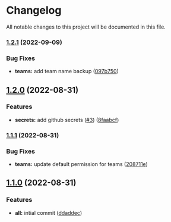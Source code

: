 # Changelog

All notable changes to this project will be documented in this file.

### [1.2.1](https://github.com/stuxcd/terraform-github-repository/compare/v1.2.0...v1.2.1) (2022-09-09)


### Bug Fixes

* **teams:** add team name backup ([097b750](https://github.com/stuxcd/terraform-github-repository/commit/097b7504edc13ea1b3002eddc78227a6d72827ac))

## [1.2.0](https://github.com/stuxcd/terraform-github-repository/compare/v1.1.1...v1.2.0) (2022-08-31)


### Features

* **secrets:** add github secrets ([#3](https://github.com/stuxcd/terraform-github-repository/issues/3)) ([8faabcf](https://github.com/stuxcd/terraform-github-repository/commit/8faabcf8a354ba353b8db8c44db46ec18485f234))

### [1.1.1](https://github.com/stuxcd/terraform-github-repository/compare/v1.1.0...v1.1.1) (2022-08-31)


### Bug Fixes

* **teams:** update default permission for teams ([208711e](https://github.com/stuxcd/terraform-github-repository/commit/208711e3564fa41b175f530eb526a6f246a6857a))

## [1.1.0](https://github.com/stuxcd/terraform-github-repository/compare/v1.0.0...v1.1.0) (2022-08-31)


### Features

* **all:** intial commit ([ddaddec](https://github.com/stuxcd/terraform-github-repository/commit/ddaddecdb56160ad7618efbc0f4ca36f6d817bf7))
